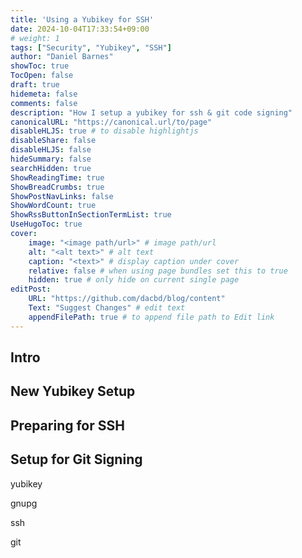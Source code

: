 ```yaml
---
title: 'Using a Yubikey for SSH'
date: 2024-10-04T17:33:54+09:00
# weight: 1
tags: ["Security", "Yubikey", "SSH"]
author: "Daniel Barnes"
showToc: true
TocOpen: false
draft: true
hidemeta: false
comments: false
description: "How I setup a yubikey for ssh & git code signing"
canonicalURL: "https://canonical.url/to/page"
disableHLJS: true # to disable highlightjs
disableShare: false
disableHLJS: false
hideSummary: false
searchHidden: true
ShowReadingTime: true
ShowBreadCrumbs: true
ShowPostNavLinks: false
ShowWordCount: true
ShowRssButtonInSectionTermList: true
UseHugoToc: true
cover:
    image: "<image path/url>" # image path/url
    alt: "<alt text>" # alt text
    caption: "<text>" # display caption under cover
    relative: false # when using page bundles set this to true
    hidden: true # only hide on current single page
editPost:
    URL: "https://github.com/dacbd/blog/content"
    Text: "Suggest Changes" # edit text
    appendFilePath: true # to append file path to Edit link
---
```



## Intro


## New Yubikey Setup

## Preparing for SSH

## Setup for Git Signing

yubikey

gnupg

ssh

git
